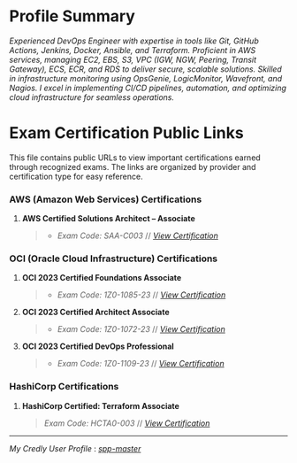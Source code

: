 
# Profile Summary

*Experienced DevOps Engineer with expertise in tools like Git, GitHub Actions, Jenkins, Docker, Ansible, and Terraform. Proficient in AWS services, managing EC2, EBS, S3, VPC (IGW, NGW, Peering, Transit Gateway), ECS, ECR, and RDS to deliver secure, scalable solutions. Skilled in infrastructure monitoring using OpsGenie, LogicMonitor, Wavefront, and Nagios. I excel in implementing CI/CD pipelines, automation, and optimizing cloud infrastructure for seamless operations.*

# Exam Certification Public Links

This file contains public URLs to view important certifications earned through recognized exams. The links are organized by provider and certification type for easy reference.

### AWS (Amazon Web Services) Certifications

1. **AWS Certified Solutions Architect – Associate**
    > - *Exam Code: SAA-C003* // *[View Certification](https://www.credly.com/badges/3f558130-cd86-4d43-9d1a-2ace41c1ffc9/public_url)*

### OCI (Oracle Cloud Infrastructure) Certifications

1. **OCI 2023 Certified Foundations Associate**
    > - *Exam Code: 1Z0-1085-23* // *[View Certification](https://catalog-education.oracle.com/ords/certview/sharebadge?id=F0D3BF475261425D06D42D9F17188F166521CCAB6814AD706864AAB71B0FBD34)*

2. **OCI 2023 Certified Architect Associate**
    > - *Exam Code: 1Z0-1072-23* // *[View Certification](https://catalog-education.oracle.com/ords/certview/sharebadge?id=E20F4B490A6B59D77DABB4E8DD1DE507BADF2F5F387ED9C773DD093BC53BFEFF)*

3. **OCI 2023 Certified DevOps Professional**
    > - *Exam Code: 1Z0-1109-23* // *[View Certification]()*

### HashiCorp Certifications

1. **HashiCorp Certified: Terraform Associate**
    > *Exam Code: HCTA0-003* // *[View Certification](https://www.credly.com/badges/0efa4519-229d-48d1-8cc6-df309508501c/public_url)*

---

*My Credly User Profile* : *[spp-master](https://www.credly.com/users/spp-master)*
